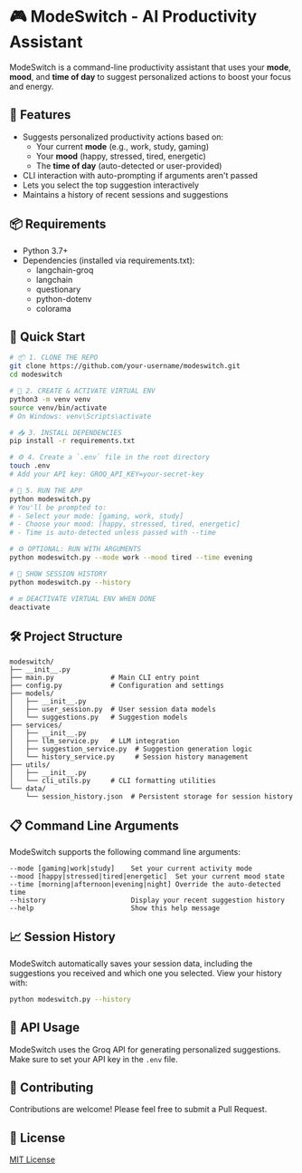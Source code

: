 # 🎮 ModeSwitch - AI Productivity Assistant

ModeSwitch is a command-line productivity assistant that uses your **mode**, **mood**, and **time of day** to suggest personalized actions to boost your focus and energy.

## 🚀 Features

- Suggests personalized productivity actions based on:
  - Your current **mode** (e.g., work, study, gaming)
  - Your **mood** (happy, stressed, tired, energetic)
  - The **time of day** (auto-detected or user-provided)
- CLI interaction with auto-prompting if arguments aren't passed
- Lets you select the top suggestion interactively
- Maintains a history of recent sessions and suggestions

## 📦 Requirements

- Python 3.7+
- Dependencies (installed via requirements.txt):
  - langchain-groq
  - langchain
  - questionary
  - python-dotenv
  - colorama

## 🚀 Quick Start

```bash
# 📦 1. CLONE THE REPO
git clone https://github.com/your-username/modeswitch.git
cd modeswitch

# 🐍 2. CREATE & ACTIVATE VIRTUAL ENV
python3 -m venv venv
source venv/bin/activate
# On Windows: venv\Scripts\activate

# 📥 3. INSTALL DEPENDENCIES
pip install -r requirements.txt

# ⚙️ 4. Create a `.env` file in the root directory
touch .env
# Add your API key: GROQ_API_KEY=your-secret-key

# 🚀 5. RUN THE APP
python modeswitch.py
# You'll be prompted to:
# - Select your mode: [gaming, work, study]
# - Choose your mood: [happy, stressed, tired, energetic]
# - Time is auto-detected unless passed with --time

# ⚙️ OPTIONAL: RUN WITH ARGUMENTS
python modeswitch.py --mode work --mood tired --time evening

# 📜 SHOW SESSION HISTORY
python modeswitch.py --history

# 🔚 DEACTIVATE VIRTUAL ENV WHEN DONE
deactivate
```

## 🛠️ Project Structure

```
modeswitch/
├── __init__.py
├── main.py              # Main CLI entry point
├── config.py            # Configuration and settings
├── models/
│   ├── __init__.py
│   ├── user_session.py  # User session data models
│   └── suggestions.py   # Suggestion models
├── services/
│   ├── __init__.py
│   ├── llm_service.py   # LLM integration
│   ├── suggestion_service.py  # Suggestion generation logic
│   └── history_service.py     # Session history management
├── utils/
│   ├── __init__.py
│   └── cli_utils.py     # CLI formatting utilities
└── data/
    └── session_history.json  # Persistent storage for session history
```

## 📋 Command Line Arguments

ModeSwitch supports the following command line arguments:

```
--mode [gaming|work|study]    Set your current activity mode
--mood [happy|stressed|tired|energetic]  Set your current mood state
--time [morning|afternoon|evening|night] Override the auto-detected time
--history                     Display your recent suggestion history
--help                        Show this help message
```

## 📈 Session History

ModeSwitch automatically saves your session data, including the suggestions you received and which one you selected. View your history with:

```bash
python modeswitch.py --history
```

## 🔄 API Usage

ModeSwitch uses the Groq API for generating personalized suggestions. Make sure to set your API key in the `.env` file.

## 🤝 Contributing

Contributions are welcome! Please feel free to submit a Pull Request.

## 📄 License

[MIT License](LICENSE)
